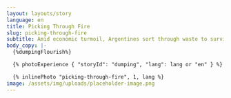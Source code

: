 ```yaml
---
layout: layouts/story
language: en
title: Picking Through Fire
slug: picking-through-fire
subtitle: Amid economic turmoil, Argentines sort through waste to survive.
body_copy: |-
  {%dumpingFlourish%}

  {% photoExperience { "storyId": "dumping", "lang": lang or "en" } %}

  {% inlinePhoto "picking-through-fire", 1, lang %}
image: /assets/img/uploads/placeholder-image.png
---
```


